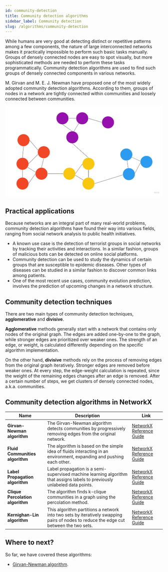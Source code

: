 ```yaml
---
id: community-detection
title: Community detection algorithms
sidebar_label: Community detection
slug: /algorithms/community-detection
---
```


While humans are very good at detecting distinct or repetitive patterns among a few components, the nature of large interconnected networks makes it practically impossible to perform such basic tasks manually. Groups of densely connected nodes are easy to spot visually, but more sophisticated methods are needed to perform these tasks programmatically. Community detection algorithms are used to find such groups of densely connected components in various networks.

M. Girvan and M. E. J. Newman have proposed one of the most widely adopted community detection algorithms. According to them, groups of nodes in a network are tightly connected within communities and loosely connected between communities.

![Graph](/img/algorithms/community-detection/community-detection-example.jpg)

## Practical applications

Because networks are an integral part of many real-world problems, community detection algorithms have found their way into various fields, ranging from social network analysis to public health initiatives.
* A known use case is the detection of terrorist groups in social networks by tracking their activities and interactions. In a similar fashion, groups of malicious bots can be detected on online social platforms.
* Community detection can be used to study the dynamics of certain groups that are susceptible to epidemic diseases. Other types of diseases can be studied in a similar fashion to discover common links among patients.
* One of the most recent use cases, community evolution prediction, involves the prediction of upcoming changes in a network structure.

## Community detection techniques

There are two main types of community detection techniques, **agglomerative** and **divisive**.

**Agglomerative** methods generally start with a network that contains only nodes of the original graph. The edges are added one-by-one to the graph, while stronger edges are prioritized over weaker ones. The strength of an edge, or weight, is calculated differently depending on the specific algorithm implementation.

On the other hand, **divisive** methods rely on the process of removing edges from the original graph iteratively. Stronger edges are removed before weaker ones. At every step, the edge-weight calculation is repeated, since the weight of the remaining edges changes after an edge is removed. After a certain number of steps, we get clusters of densely connected nodes, a.k.a. communities.

## Community detection algorithms in NetworkX

| Name                         | Description                                                                                                                           | Link                     |
|------------------------------|---------------------------------------------------------------------------------------------------------------------------------------|--------------------------|
| **Girvan-Newman algorithm**      | The Girvan-Newman algorithm detects communities by progressively removing edges from the original network.                            | [NetworkX Reference Guide](https://networkx.org/documentation/stable/reference/algorithms/generated/networkx.algorithms.community.centrality.girvan_newman.html#networkx.algorithms.community.centrality.girvan_newman) |
| **Fluid Communities algorithm**  | The algorithm is based on the simple idea of fluids interacting in an environment, expanding and pushing each other.                  | [NetworkX Reference Guide](https://networkx.org/documentation/stable/reference/algorithms/generated/networkx.algorithms.community.asyn_fluid.asyn_fluidc.html#networkx.algorithms.community.asyn_fluid.asyn_fluidc) |
| **Label Propagation algorithm**  | Label propagation is a semi-supervised machine learning algorithm that assigns labels to previously unlabeled data points.            | [NetworkX Reference Guide](https://networkx.org/documentation/stable/reference/algorithms/generated/networkx.algorithms.community.label_propagation.asyn_lpa_communities.html#networkx.algorithms.community.label_propagation.asyn_lpa_communities) |
| **Clique Percolation algorithm** | The algorithm finds k-clique communities in a graph using the percolation method.                                                     | [NetworkX Reference Guide](https://networkx.org/documentation/stable/reference/algorithms/generated/networkx.algorithms.community.kclique.k_clique_communities.html#networkx.algorithms.community.kclique.k_clique_communities) |
| **Kernighan-Lin algorithm**      | This algorithm partitions a network into two sets by iteratively swapping pairs of nodes to reduce the edge cut between the two sets. | [NetworkX Reference Guide](https://networkx.org/documentation/stable/reference/algorithms/generated/networkx.algorithms.community.kernighan_lin.kernighan_lin_bisection.html#networkx.algorithms.community.kernighan_lin.kernighan_lin_bisection) |

## Where to next?

So far, we have covered these algorithms:
* [Girvan-Newman algorithm](/algorithms/community-detection/girvan-newman).
